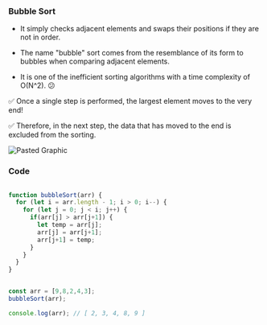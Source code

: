 ### Bubble Sort

* It simply checks adjacent elements and swaps their positions if they are not in order.

* The name "bubble" sort comes from the resemblance of its form to bubbles when comparing adjacent elements.

* It is one of the inefficient sorting algorithms with a time complexity of O(N^2). 😕

✅ Once a single step is performed, the largest element moves to the very end!

✅ Therefore, in the next step, the data that has moved to the end is excluded from the sorting.

![Pasted Graphic](https://github.com/yoosaemsol/algorithm/assets/75073867/68369a7b-699e-4a5e-a94f-01fa862f23c8)


### Code

```js

function bubbleSort(arr) {
  for (let i = arr.length - 1; i > 0; i--) {
    for (let j = 0; j < i; j++) {
      if(arr[j] > arr[j+1]) {
        let temp = arr[j];
        arr[j] = arr[j+1];
        arr[j+1] = temp;
      }
    }
  }
}


const arr = [9,8,2,4,3]; 
bubbleSort(arr);

console.log(arr); // [ 2, 3, 4, 8, 9 ]

```